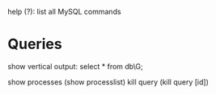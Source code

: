 help (\?): list all MySQL commands


# Queries

show vertical output: select * from db\G;

show processes (show processlist)
kill query (kill query [id])
